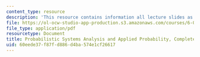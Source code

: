 ```yaml
---
content_type: resource
description: 'This resource contains information all lecture slides as one file. '
file: https://ol-ocw-studio-app-production.s3.amazonaws.com/courses/6-041-probabilistic-systems-analysis-and-applied-probability-fall-2010/60eede37f87fd886d4ba574e1cf26617_MIT6_041F10_lec_slides.pdf
file_type: application/pdf
resourcetype: Document
title: Probabilistic Systems Analysis and Applied Probability, Complete Lecture Slides
uid: 60eede37-f87f-d886-d4ba-574e1cf26617
---
```

